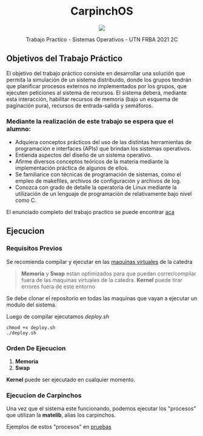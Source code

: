 <h1 align="center" > CarpinchOS </h1>
<p align="center"><img src="https://user-images.githubusercontent.com/48862380/178836671-6aa5e5ee-1fa8-44a5-9800-3b3b50b1213f.png"> </p>

<p align="center"> Trabajo Practico - Sistemas Operativos - UTN FRBA 2021 2C  <p>

## Objetivos del Trabajo Práctico

El objetivo del trabajo práctico consiste en desarrollar una solución que permita la simulación de un sistema distribuido, donde los grupos tendrán que planificar procesos externos no implementados por los grupos, que ejecuten peticiones al sistema de recursos. El sistema deberá, mediante esta interacción, habilitar recursos de memoria (bajo un esquema de paginación pura), recursos de entrada-salida y semáforos.

### Mediante la realización de este trabajo se espera que el alumno:

- Adquiera conceptos prácticos del uso de las distintas herramientas de programación e interfaces (APIs) que brindan los sistemas operativos.
- Entienda aspectos del diseño de un sistema operativo.
- Afirme diversos conceptos teóricos de la materia mediante la implementación práctica de algunos de ellos.
- Se familiarice con técnicas de programación de sistemas, como el empleo de makefiles, archivos de configuración y archivos de log.
- Conozca con grado de detalle la operatoria de Linux mediante la utilización de un lenguaje de programación de relativamente bajo nivel como C.

El enunciado completo del trabajo practico se puede encontrar [aca](https://docs.google.com/document/d/1BDpr5lfzOAqmOOgcAVg6rUqvMPUfCpMSz1u1J_Vjtac/edit# "aca")

## Ejecucion

### Requisitos Previos

Se recomienda compilar y ejecutar en las [maquinas virtuales](https://www.utnso.com.ar/recursos/maquinas-virtuales/) de la catedra 

>  **Memoria** y **Swap** estan optimizados para que puedan correr/compilar fuera de las maquinas virtuales de la catedra. **Kernel** puede tirar errores fuera de este entorno

Se debe clonar el repositorio en todas las maquinas que vayan a ejecutar un modulo del sistema.  

Luego de compilar ejecutamos _deploy.sh_

	chmod +x deploy.sh
	./deploy.sh

### Orden De Ejecucion
1. **Memoria**
2. **Swap**

**Kernel** puede ser ejecutado en cualquier momento.

### Ejecucion de Carpinchos

Una vez que el sistema este funcionando, podemos ejecutar los "procesos" que utilizan la **matelib**, alias los carpinchos.

Ejemplos de estos "procesos" en  [pruebas](https://github.com/JuanMercurio/utn-so-tp/tree/main/pruebas "pruebas")
